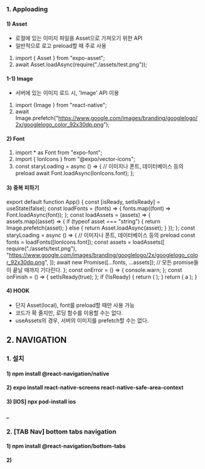 ### 1. Apploading

#### 1) Asset

- 로컬에 있는 이미지 파일을 Asset으로 가져오기 위한 API
- 일반적으로 로고 preload할 때 주로 사용

1. import { Asset } from "expo-asset";
2. await Asset.loadAsync(require("./assets/test.png"));

#### 1-1) Image

- 서버에 있는 이미지 로드 시, 'Image' API 이용

1. import {Image } from "react-native";
2. await Image.prefetch("https://www.google.com/images/branding/googlelogo/2x/googlelogo_color_92x30dp.png");

#### 2) Font

1. import \* as Font from "expo-font";
2. import { IonIcons } from "@expo/vector-icons";
3. const staryLoading = async () => {
   // 이미지나 폰트, 데이터베이스 등의 preload
   await Font.loadAsync(IonIcons.font);
   };

#### 3) 중복 피하기

export default function App() {
const [isReady, setIsReady] = useState(false);
const loadFonts = (fonts) => {
fonts.map((font) => Font.loadAsync(font));
};
const loadAssets = (assets) => {
assets.map((asset) => {
if (typeof asset === "string") {
return Image.prefetch(asset);
} else {
return Asset.loadAsync(asset);
}
});
};
const staryLoading = async () => {
// 이미지나 폰트, 데이터베이스 등의 preload
const fonts = loadFonts([IonIcons.font]);
const assets = loadAssets([
require("./assets/test.png"),
"https://www.google.com/images/branding/googlelogo/2x/googlelogo_color_92x30dp.png",
]);
await new Promise([...fonts, ...assets]); // 모든 promise들이 끝날 때까지 기다린다.
};
const onError = () => {
console.warn;
};
const onFinish = () => {
setIsReady(true);
};
if (!isReady) {
return (
<AppLoading
        startAsync={staryLoading}
        onError={onError}
        onFinish={onFinish}
        />
);
}
return (
<SafeAreaView style={styles.container}>
<Text>a</Text>
</SafeAreaView>
);
}

#### 4) HOOK

- 단지 Asset(local), font를 preload할 때만 사용 가능
- 코드가 확 줄지만, 로딩 함수를 이용할 수는 없다.
- useAssets의 경우, 서버의 이미지를 prefetch할 수는 없다.

## 2. NAVIGATION

### 1. 설치

#### 1) npm install @react-navigation/native

#### 2) expo install react-native-screens react-native-safe-area-context

#### 3) [IOS] npx pod-install ios

#### \_

### 2. [TAB Nav] bottom tabs navigation

#### 1) npm install @react-navigation/bottom-tabs

#### 2)
